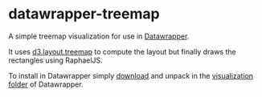datawrapper-treemap
===================

A simple treemap visualization for use in [Datawrapper](https://github.com/datawrapper/datawrapper).

It uses [d3.layout.treemap](https://github.com/mbostock/d3/wiki/Treemap-Layout) to compute the layout but finally draws the rectangles using RaphaelJS.

To install in Datawrapper simply [download](https://github.com/datawrapper/datawrapper-treemap/archive/master.zip) and unpack in the [visualization folder](https://github.com/datawrapper/datawrapper/tree/master/www/static/visualizations) of Datawrapper.